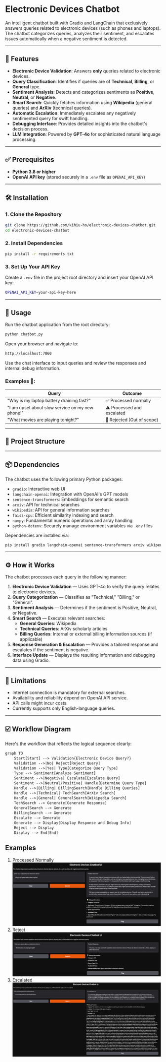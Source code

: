 # Electronic Devices Chatbot

An intelligent chatbot built with Gradio and LangChain that exclusively answers queries related to electronic devices (such as phones and laptops). The chatbot categorizes queries, analyzes their sentiment, and escalates issues automatically when a negative sentiment is detected.

---

## 🚀 Features

- **Electronic Device Validation**: Answers **only** queries related to electronic devices.
- **Query Classification**: Identifies if queries are of **Technical**, **Billing**, or **General** type.
- **Sentiment Analysis**: Detects and categorizes sentiments as **Positive**, **Neutral**, or **Negative**.
- **Smart Search**: Quickly fetches information using **Wikipedia** (general queries) and **ArXiv** (technical queries).
- **Automatic Escalation**: Immediately escalates any negatively sentimented query for swift handling.
- **Debugging Interface**: Provides detailed insights into the chatbot's decision process.
- **LLM Integration**: Powered by **GPT-4o** for sophisticated natural language processing.

---

## ✅ Prerequisites

- **Python 3.8 or higher**
- **OpenAI API key** (stored securely in a `.env` file as `OPENAI_API_KEY`)

---

## 🛠 Installation

### 1. Clone the Repository

```bash
git clone https://github.com/kihiu-ho/electronic-devices-chatbot.git
cd electronic-devices-chatbot
```

### 2. Install Dependencies

```bash
pip install -r requirements.txt
```

### 3. Set Up Your API Key

Create a `.env` file in the project root directory and insert your OpenAI API key:

```bash
OPENAI_API_KEY=your-api-key-here
```

---

## 🎯 Usage

Run the chatbot application from the root directory:

```bash
python chatbot.py
```

Open your browser and navigate to:

```bash
http://localhost:7860
```

Use the chat interface to input queries and review the responses and internal debug information.

### Examples 📝:

| Query                                            | Outcome                          |
|--------------------------------------------------|----------------------------------|
| "Why is my laptop battery draining fast?"        | ✅ Processed normally            |
| "I am upset about slow service on my new phone!" | ⚠️ Processed and escalated      |
| "What movies are playing tonight?"               | 🚫 Rejected (Out of scope)      |

---

## 📂 Project Structure


---

## 📦 Dependencies

The chatbot uses the following primary Python packages:

- `gradio`: Interactive web UI
- `langchain-openai`: Integration with OpenAI's GPT models
- `sentence-transformers`: Embeddings for semantic search
- `arxiv`: API for technical searches
- `wikipedia`: API for general information searches
- `faiss-cpu`: Efficient similarity indexing and search
- `numpy`: Fundamental numeric operations and array handling
- `python-dotenv`: Securely manage environment variables via `.env` files

Dependencies are installed via:

```bash
pip install gradio langchain-openai sentence-transformers arxiv wikipedia faiss-cpu numpy python-dotenv
```

---

## ⚙️ How it Works

The chatbot processes each query in the following manner:

1. **Electronic Device Validation** — Uses GPT-4o to verify the query relates to electronic devices.
2. **Query Categorization** — Classifies as "Technical," "Billing," or "General".
3. **Sentiment Analysis** — Determines if the sentiment is Positive, Neutral, or Negative.
4. **Smart Search** — Executes relevant searches:
   - **General Queries**: Wikipedia
   - **Technical Queries**: ArXiv scholarly articles
   - **Billing Queries**: Internal or external billing information sources (if applicable)
5. **Response Generation & Escalation** — Provides a tailored response and escalates if the sentiment is negative.
6. **Interface Update** — Displays the resulting information and debugging data using Gradio.

---

## 📌 Limitations

- Internet connection is mandatory for external searches.
- Availability and reliability depend on OpenAI API service.
- API calls might incur costs.
- Currently supports only English-language queries.

---

## ☑️ Workflow Diagram

Here's the workflow that reflects the logical sequence clearly:

```mermaid
graph TD
    Start[Start] --> Validation{Electronic Device Query?}
    Validation -->|No| Reject[Reject Query]
    Validation -->|Yes| Type[Categorize Query Type]
    Type --> Sentiment[Analyze Sentiment]
    Sentiment -->|Negative| Escalate[Escalate Query]
    Sentiment -->|Neutral/Positive| Handle{Determine Query Type}
    Handle -->|Billing| BillingSearch[Handle Billing Queries]
    Handle -->|Technical| TechSearch[ArXiv Search]
    Handle -->|General| GeneralSearch[Wikipedia Search]
    TechSearch --> Generate[Generate Response]
    GeneralSearch --> Generate
    BillingSearch --> Generate
    Escalate --> Generate
    Generate --> Display[Display Response and Debug Info]
    Reject --> Display
    Display --> End[End]
```

## Examples
1. Processed Normally![img.png](png/img.png)
2. Reject ![img_1.png](png/img_1.png)
3. Escalated ![img.png](png/3.png)